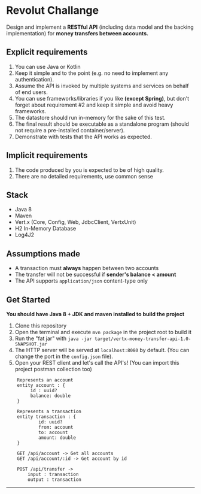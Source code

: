 # Revolut Challange


Design and implement a **RESTful API** (including data model and the backing implementation) for
**money transfers between accounts.**

## Explicit requirements

1. You can use Java or Kotlin
2. Keep it simple and to the point (e.g. no need to implement any authentication).
3.  Assume the API is invoked by multiple systems and services on behalf of end users.
4. You can use frameworks/libraries if you like **(except Spring)**, but don't forget about
requirement #2 and keep it simple and avoid heavy frameworks.
5. The datastore should run in-memory for the sake of this test.
6.  The final result should be executable as a standalone program (should not require a
pre-installed container/server).
7. Demonstrate with tests that the API works as expected.

## Implicit requirements

1. The code produced by you is expected to be of high quality.
2. There are no detailed requirements, use common sense

## Stack
* Java 8
* Maven
* Vert.x (Core, Config, Web, JdbcClient, VertxUnit)
* H2 In-Memory Database
* Log4J2

## Assumptions made
* A transaction must **always** happen between two accounts
* The transfer will not be successful if **sender's balance < amount** 
* The API supports `application/json` content-type only 

## Get Started

**You should have Java 8 + JDK and maven installed to build the project**

1. Clone this repository
2. Open the terminal and execute `mvn package` in the project root to build it
3. Run the "fat jar" with `java -jar target/vertx-money-transfer-api-1.0-SNAPSHOT.jar`
4. The HTTP server will be served at `localhost:8080` by default. (You can change the port in the `config.json` file).
5. Open your REST client and let's call the API's! (You can import this project postman collection too)

```
    Represents an account
    entity account : {
         id : uuid?
         balance: double
    }
    
    Represents a transaction
    entity transaction : {
        	id: uuid?
        	from: account
        	to: account
        	amount: double
    }
    
    GET /api/account -> Get all accounts 
    GET /api/account/:id -> Get account by id 
    
    POST /api/transfer ->
        input : transaction
        output : transaction
```

---
